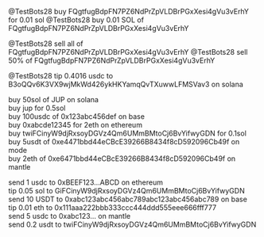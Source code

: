 @TestBots28 buy FQgtfugBdpFN7PZ6NdPrZpVLDBrPGxXesi4gVu3vErhY for 0.01 sol
@TestBots28 buy 0.01 SOL of FQgtfugBdpFN7PZ6NdPrZpVLDBrPGxXesi4gVu3vErhY

@TestBots28 sell all of FQgtfugBdpFN7PZ6NdPrZpVLDBrPGxXesi4gVu3vErhY
@TestBots28 sell 50% of FQgtfugBdpFN7PZ6NdPrZpVLDBrPGxXesi4gVu3vErhY

@TestBots28 tip 0.4016 usdc to B3oQQv6K3VX9wjMkWd426ykHKYamqQvTXuwwLFMSVav3 on solana

buy 50sol of JUP on solana  
buy jup for 0.5sol  
buy 100usdc of 0x123abc456def on base  
buy 0xabcde12345 for 2eth on ethereum  
buy twiFCinyW9djRxsoyDGVz4Qm6UMmBMtoCj6BvYifwyGDN for 0.1sol  
buy 5usdt of 0xe4471bbd44eCBcE39266B8434f8cD592096Cb49f on mode  
buy 2eth of 0xe6471bbd44eCBcE39266B8434f8cD592096Cb49f on mantle

send 1 usdc to 0xBEEF123...ABCD on ethereum  
tip 0.05 sol to GiFCinyW9djRxsoyDGVz4Qm6UMmBMtoCj6BvYifwyGDN  
send 10 USDT to 0xabc123abc456abc789abc123abc456abc789 on base  
tip 0.01 eth to 0x111aaa222bbb333ccc444ddd555eee666fff777  
send 5 usdc to 0xabc123... on mantle  
send 0.2 usdt to twiFCinyW9djRxsoyDGVz4Qm6UMmBMtoCj6BvYifwyGDN
